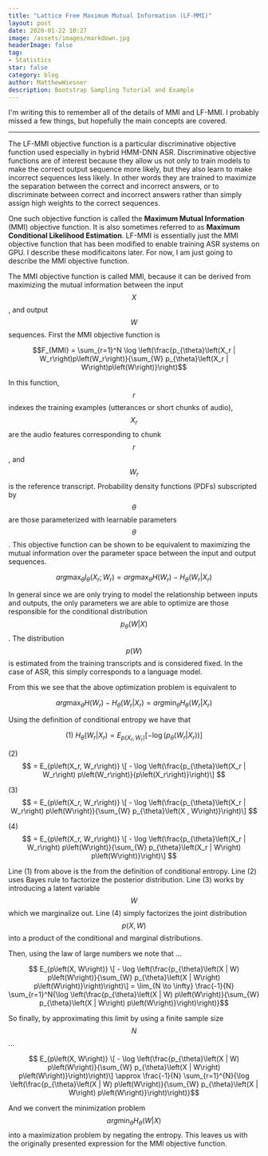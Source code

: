 ```yaml
---
title: "Lattice Free Maximum Mutual Information (LF-MMI)"
layout: post
date: 2020-01-22 10:27
image: /assets/images/markdown.jpg
headerImage: false
tag:
- Statistics
star: false
category: blog
author: MatthewWiesner
description: Bootstrap Sampling Tutorial and Example
---
```


I'm writing this to remember all of the details of MMI and LF-MMI. I probably missed a few things, but hopefully the main concepts are covered.

__________________________________________________________________________

The LF-MMI objective function is a particular discriminative objective function used especially in hybrid HMM-DNN ASR.
Discriminative objective functions are of interest because they allow us not only to train models to make the correct output sequence
more likely, but they also learn to make incorrect sequences less likely. In other words they are trained to maximize the separation
between the correct and incorrect answers, or to discriminate between correct and incorrect answers rather than simply assign high weights to the correct sequences.

One such objective function is called the **Maximum Mutual Information** (MMI) objective function. It is also sometimes referred to as
**Maximum Conditional Likelihood Estimation**. LF-MMI is essentially just the MMI objective function that has been modified to enable 
training ASR systems on GPU. I describe these modificaitons later. For now, I am just going to describe the MMI objective function.

The MMI objective function is called MMI, because it can be derived from maximizing the mutual information between the input
$$X$$, and output $$W$$ sequences. First the MMI objective function is

$$F_{MMI} = \sum_{r=1}^N \log \left(\frac{p_{\theta}\left(X_r | W_r\right)p\left(W_r\right)}{\sum_{W} p_{\theta}\left(X_r | W\right)p\left(W\right)}\right)$$

In this function, $$r$$ indexes the training examples (utterances or short chunks of audio), $$X_r$$ are the audio features corresponding to chunk $$r$$, and $$W_r$$ is the reference transcript. Probability density functions (PDFs) subscripted by $$\theta$$ are those parameterized with learnable parameters $$\theta$$. This objective function can be shown to be equivalent to maximizing the mutual information over the parameter space between the input and output sequences.

$$ arg\max_\theta I_\theta \left(X_r; W_r\right) = arg\max_\theta H\left(W_r\right) - H_\theta\left(W_r | X_r\right)$$

In general since we are only trying to model the relationship between inputs and outputs, the only parameters we are able to optimize
are those responsible for the conditional distribution $$p_\theta\left(W | X\right)$$. The distribution $$p\left(W\right)$$ is estimated
from the training transcripts and is considered fixed. In the case of ASR, this simply corresponds to a language model.

From this we see that the above optimization problem is equivalent to

$$ arg\max_\theta H\left(W_r\right) - H_\theta\left(W_r | X_r\right) = arg\min_\theta H_{\theta}\left(W_r | X_r\right)$$

Using the definition of conditional entropy we have that

$$ \mbox{ (1)   } H_{\theta}\left(W_r | X_r\right) = E_{p\left(X_r, W_r\right)} [ - \log \left(p_{\theta}\left(W_r | X_r\right)\right)]$$

(2) $$                    = E_{p\left(X_r, W_r\right)} \[ - \log \left(\frac{p_{\theta}\left(X_r | W_r\right) p\left(W_r\right)}{p\left(X_r\right)}\right)\] $$

(3) $$                    = E_{p\left(X_r, W_r\right)} \[ - \log \left(\frac{p_{\theta}\left(X_r | W_r\right) p\left(W\right)}{\sum_{W} p_{\theta}\left(X , W\right)}\right)\] $$

(4) $$                    = E_{p\left(X_r, W_r\right)} \[ - \log \left(\frac{p_{\theta}\left(X_r | W_r\right) p\left(W\right)}{\sum_{W} p_{\theta}\left(X_r | W\right) p\left(W\right)}\right)\] $$

Line (1) from above is the from the definition of conditional entropy. Line (2) uses Bayes rule to factorize the posterior distribution. Line (3)
works by introducing a latent variable $$W$$ which we marginalize out. Line (4) simply factorizes the joint distribution $$p\left(X, W\right)$$
into a product of the conditional and marginal distributions.

Then, using the law of large numbers we note that ...

$$ E_{p\left(X, W\right)} \[ - \log \left(\frac{p_{\theta}\left(X | W) p\left(W\right)}{\sum_{W} p_{\theta}\left(X | W\right) p\left(W\right)}\right)\right)\]  = \lim_{N \to \infty} \frac{-1}{N} \sum_{r=1}^N{\log \left(\frac{p_{\theta}\left(X | W) p\left(W\right)}{\sum_{W} p_{\theta}\left(X | W\right) p\left(W\right)}\right)\right)}$$

So finally, by approximating this limit by using a finite sample size $$N$$ ...

$$ E_{p\left(X, W\right)} \[ - \log \left(\frac{p_{\theta}\left(X | W) p\left(W\right)}{\sum_{W} p_{\theta}\left(X | W\right) p\left(W\right)}\right)\right)\]  \approx \frac{-1}{N} \sum_{r=1}^{N}{\log \left(\frac{p_{\theta}\left(X | W) p\left(W\right)}{\sum_{W} p_{\theta}\left(X | W\right) p\left(W\right)}\right)\right)}$$

And we convert the minimization problem $$ arg\min_\theta H_{\theta}\left(W | X\right)$$ into a maximization problem by negating the entropy. This leaves us with the originally presented expression for the MMI objective function.
